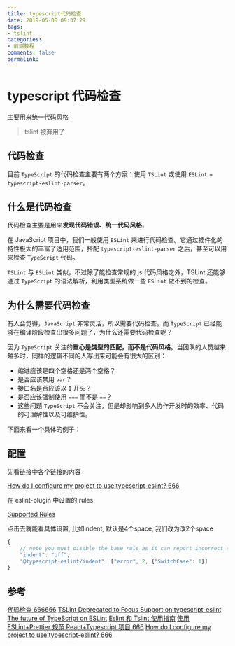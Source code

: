 ```yaml
---
title: typescript代码检查
date: 2019-05-08 09:37:29
tags:
- tslint
categories:
- 前端教程
comments: false
permalink:
---
```


# typescript 代码检查

主要用来统一代码风格

> tslint 被弃用了

## 代码检查

目前 `TypeScript` 的代码检查主要有两个方案：使用 `TSLint` 或使用 `ESLint` + `typescript-eslint-parser`。

## 什么是代码检查

代码检查主要是用来**发现代码错误、统一代码风格**。

在 JavaScript 项目中，我们一般使用 `ESLint` 来进行代码检查。它通过插件化的特性极大的丰富了适用范围，搭配 `typescript-eslint-parser` 之后，甚至可以用来检查 `TypeScript` 代码。

`TSLint` 与 `ESLint` 类似，不过除了能检查常规的 js 代码风格之外，TSLint 还能够通过 `TypeScript` 的语法解析，利用类型系统做一些 `ESLint` 做不到的检查。

## 为什么需要代码检查

有人会觉得，`JavaScript` 非常灵活，所以需要代码检查。而 `TypeScript` 已经能够在编译阶段检查出很多问题了，为什么还需要代码检查呢？

因为 `TypeScript` 关注的**重心是类型的匹配，而不是代码风格**。当团队的人员越来越多时，同样的逻辑不同的人写出来可能会有很大的区别：

- 缩进应该是四个空格还是两个空格？
- 是否应该禁用 `var`？
- 接口名是否应该以 `I` 开头？
- 是否应该强制使用 `===` 而不是 `==`？
- 这些问题 `TypeScript` 不会关注，但是却影响到多人协作开发时的效率、代码的可理解性以及可维护性。

下面来看一个具体的例子：

## 配置

先看链接中各个链接的内容

[How do I configure my project to use typescript-eslint? 666](https://github.com/typescript-eslint/typescript-eslint#how-do-i-configure-my-project-to-use-typescript-eslint)

在 eslint-plugin 中设置的 rules

[Supported Rules](https://github.com/typescript-eslint/typescript-eslint/tree/master/packages/eslint-plugin#supported-rules)

点击去就能看具体设置, 比如indent, 默认是4个space, 我们改为改2个space

```JavaScript
{
    // note you must disable the base rule as it can report incorrect errors
    "indent": "off",
    "@typescript-eslint/indent": ["error", 2, {"SwitchCase": 1}]
}
```

## 参考

[代码检查 666666](https://ts.xcatliu.com/engineering/lint.html)
[TSLint Deprecated to Focus Support on typescript-eslint](https://www.infoq.com/news/2019/02/tslint-deprecated-eslint)
[The future of TypeScript on ESLint](https://eslint.org/blog/2019/01/future-typescript-eslint)
[Eslint 和 Tslint 使用指南](https://dodoblog.cn/blog?id=5c998ec94122ac2a34b2c2fb)
[使用 ESLint+Prettier 规范 React+Typescript 项目 666](https://zhuanlan.zhihu.com/p/62401626)
[How do I configure my project to use typescript-eslint? 666](https://github.com/typescript-eslint/typescript-eslint#how-do-i-configure-my-project-to-use-typescript-eslint)
